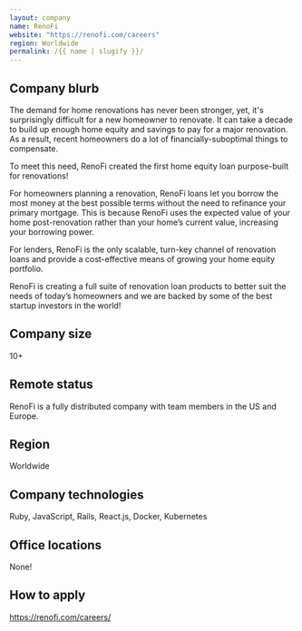 ```yaml
---
layout: company
name: RenoFi
website: "https://renofi.com/careers"
region: Worldwide
permalink: /{{ name | slugify }}/
---
```


## Company blurb

The demand for home renovations has never been stronger, yet, it's surprisingly difficult for a new homeowner to renovate. It can take a decade to build up enough home equity and savings to pay for a major renovation. As a result, recent homeowners do a lot of financially-suboptimal things to compensate.

To meet this need, RenoFi created the first home equity loan purpose-built for renovations!

For homeowners planning a renovation, RenoFi loans let you borrow the most money at the best possible terms without the need to refinance your primary mortgage. This is because RenoFi uses the expected value of your home post-renovation rather than your home’s current value, increasing your borrowing power.

For lenders, RenoFi is the only scalable, turn-key channel of renovation loans and provide a cost-effective means of growing your home equity portfolio.

RenoFi is creating a full suite of renovation loan products to better suit the needs of today’s homeowners and we are backed by some of the best startup investors in the world!

## Company size

10+

## Remote status

RenoFi is a fully distributed company with team members in the US and Europe.

## Region

Worldwide

## Company technologies

Ruby, JavaScript, Rails, React.js, Docker, Kubernetes

## Office locations

None!

## How to apply

https://renofi.com/careers/